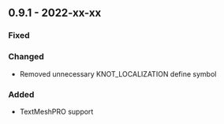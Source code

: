 ## 0.9.1 - 2022-xx-xx

### Fixed

### Changed
* Removed unnecessary KNOT_LOCALIZATION define symbol

### Added
* TextMeshPRO support
